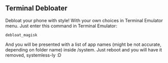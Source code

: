 ## Terminal Debloater

Debloat your phone with style!
With your own choices in Terminal Emulator menu.
Just enter this command in Terminal Emulator:

	debloat_magisk
	
And you will be presented with a list of app names (might be not accurate, depending on folder name) inside /system.
Just reboot and you will have it removed, systemless-ly :D
